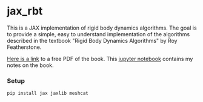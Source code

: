 # jax_rbt

This is a JAX implementation of rigid body dynamics algorithms. The goal is to provide a simple, easy to understand implementation of the algorithms described in the textbook "Rigid Body Dynamics Algorithms" by Roy Featherstone.

[Here is a link](https://bcourses.berkeley.edu/files/70847609/download?download_frd=1) to a free PDF of the book. This [jupyter notebook](featherstone/notes.ipynb) contains my notes on the book.

### Setup

```
pip install jax jaxlib meshcat
```
